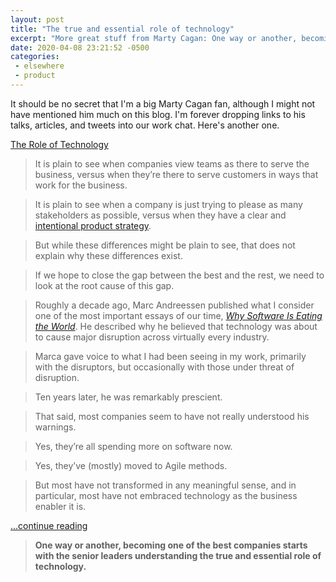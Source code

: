 ```yaml
---
layout: post
title: "The true and essential role of technology"
excerpt: "More great stuff from Marty Cagan: One way or another, becoming one of the best companies starts with the senior leaders understanding the true and essential role of technology."
date: 2020-04-08 23:21:52 -0500
categories: 
 - elsewhere
 - product
---
```


It should be no secret that I'm a big Marty Cagan fan, although I might not have mentioned him much on this blog. I'm forever dropping links to his talks, articles, and tweets into our work chat. Here's another one.

[The Role of Technology](https://svpg.com/the-role-of-technology/)

> It is plain to see when companies view teams as there to serve the business, versus when they’re there to serve customers in ways that work for the business.

> It is plain to see when a company is just trying to please as many stakeholders as possible, versus when they have a clear and [intentional product strategy](http://www.svpg.com/product-strategy-overview).

> But while these differences might be plain to see, that does not explain why these differences exist.

> If we hope to close the gap between the best and the rest, we need to look at the root cause of this gap.

> Roughly a decade ago, Marc Andreessen published what I consider one of the most important essays of our time, _[Why Software Is Eating the World](https://a16z.com/2011/08/20/why-software-is-eating-the-world/)_. He described why he believed that technology was about to cause major disruption across virtually every industry.

> Marca gave voice to what I had been seeing in my work, primarily with the disruptors, but occasionally with those under threat of disruption.

> Ten years later, he was remarkably prescient.

> That said, most companies seem to have not really understood his warnings.

> Yes, they’re all spending more on software now.

> Yes, they’ve (mostly) moved to Agile methods.

> But most have not transformed in any meaningful sense, and in particular, most have not embraced technology as the business enabler it is.

[...continue reading](https://svpg.com/the-role-of-technology/)

> **One way or another, becoming one of the best companies starts with the senior leaders understanding the true and essential role of technology.**
